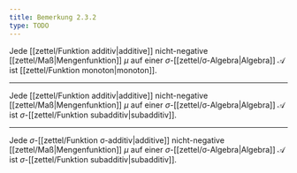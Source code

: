 ```yaml
---
title: Bemerkung 2.3.2
type: TODO
---
```


Jede [[zettel/Funktion additiv|additive]] nicht-negative [[zettel/Maß|Mengenfunktion]] $\mu$ auf einer $\sigma$-[[zettel/σ-Algebra|Algebra]] $\mathcal{A}$ ist [[zettel/Funktion monoton|monoton]].

---

Jede [[zettel/Funktion additiv|additive]] nicht-negative [[zettel/Maß|Mengenfunktion]] $\mu$ auf einer $\sigma$-[[zettel/σ-Algebra|Algebra]] $\mathcal{A}$ ist $\sigma$-[[zettel/Funktion subadditiv|subadditiv]].

---

Jede $\sigma$-[[zettel/Funktion σ-additiv|additive]] nicht-negative [[zettel/Maß|Mengenfunktion]] $\mu$ auf einer $\sigma$-[[zettel/σ-Algebra|Algebra]] $\mathcal{A}$ ist $\sigma$-[[zettel/Funktion subadditiv|subadditiv]].